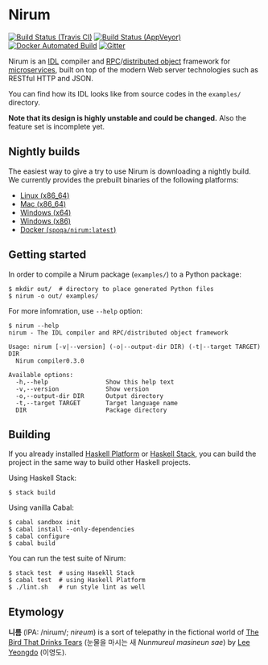 Nirum
=====

[![Build Status (Travis CI)][ci-svg]][ci]
[![Build Status (AppVeyor)][ciw-svg]][ciw]
[![Docker Automated Build][docker-svg]][docker]
[![Gitter][chat-svg]][chat]

[ci-svg]: https://travis-ci.org/spoqa/nirum.svg
[ci]: https://travis-ci.org/spoqa/nirum
[ciw-svg]: https://ci.appveyor.com/api/projects/status/jf9bsrnalcb1xrp0?svg=true
[ciw]: https://ci.appveyor.com/project/dahlia/nirum-k5n5y
[docker]: https://hub.docker.com/r/spoqa/nirum/
[docker-svg]: https://img.shields.io/docker/automated/spoqa/nirum.svg
[chat-svg]: https://badges.gitter.im/spoqa/nirum.svg
[chat]: https://gitter.im/spoqa/nirum?utm_source=badge&utm_medium=badge&utm_campaign=pr-badge

Nirum is an [IDL][1] compiler and [RPC][2]/[distributed object][3] framework
for [microservices][4], built on top of the modern Web server technologies
such as RESTful HTTP and JSON.

You can find how its IDL looks like from source codes in the `examples/`
directory.

**Note that its design is highly unstable and could be changed.**
Also the feature set is incomplete yet.

[1]: https://en.wikipedia.org/wiki/Interface_description_language
[2]: https://en.wikipedia.org/wiki/Remote_procedure_call
[3]: https://en.wikipedia.org/wiki/Distributed_object
[4]: https://en.wikipedia.org/wiki/Microservices


Nightly builds
--------------

The easiest way to give a try to use Nirum is downloading a nightly build.
We currently provides the prebuilt binaries of the following platforms:

- [Linux (x86_64)](https://nightly-builds.nirum.org/travis-builds/nirum-linux-x86_64)
- [Mac (x86_64)](https://nightly-builds.nirum.org/travis-builds/nirum-darwin-x86_64)
- [Windows (x64)](https://ci.appveyor.com/api/projects/dahlia/nirum-k5n5y/artifacts/nirum-win-x64.exe?job=Platform%3A%20x64&branch=master)
- [Windows (x86)](https://ci.appveyor.com/api/projects/dahlia/nirum-k5n5y/artifacts/nirum-win-x86.exe?job=Platform%3A%20x86&branch=master)
- [Docker (`spoqa/nirum:latest`)][docker]


Getting started
---------------

In order to compile a Nirum package (`examples/`) to a Python package:

    $ mkdir out/  # directory to place generated Python files
    $ nirum -o out/ examples/

For more infomration, use `--help` option:

    $ nirum --help
    nirum - The IDL compiler and RPC/distributed object framework

    Usage: nirum [-v|--version] (-o|--output-dir DIR) (-t|--target TARGET) DIR
      Nirum compiler0.3.0

    Available options:
      -h,--help                Show this help text
      -v,--version             Show version
      -o,--output-dir DIR      Output directory
      -t,--target TARGET       Target language name
      DIR                      Package directory

Building
--------

If you already installed [Haskell Platform][5] or [Haskell Stack][6],
you can build the project in the same way to build other Haskell projects.

Using Haskell Stack:

    $ stack build

Using vanilla Cabal:

    $ cabal sandbox init
    $ cabal install --only-dependencies
    $ cabal configure
    $ cabal build

You can run the test suite of Nirum:

    $ stack test  # using Hasekll Stack
    $ cabal test  # using Haskell Platform
    $ ./lint.sh   # run style lint as well

[5]: https://www.haskell.org/platform/
[6]: https://www.haskellstack.org/


Etymology
---------

**니름** (IPA: /niɾɯm/; *nireum*) is a sort of telepathy in the fictional world
of [The Bird That Drinks Tears][7] (눈물을 마시는 새 *Nunmureul masineun sae*)
by [Lee Yeongdo][8] (이영도).

[7]: https://en.wikipedia.org/wiki/The_Bird_That_Drinks_Tears
[8]: https://en.wikipedia.org/wiki/Lee_Yeongdo
